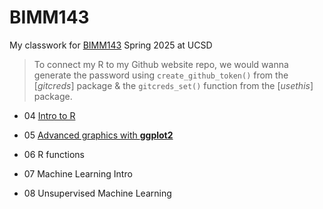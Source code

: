 # BIMM143
My classwork for [BIMM143](https://bioboot.github.io/bimm143_S25/) Spring 2025 at UCSD

> To connect my R to my Github website repo, we would wanna generate the password 
using `create_github_token()` from the [*gitcreds*] package & 
the `gitcreds_set()` function from the [*usethis*] package.

- 04 [Intro to R](https://github.com/GabriellaTan/bimm143_github1/tree/main/Class04)

- 05 [Advanced graphics with **ggplot2**](https://github.com/GabriellaTan/bimm143_github1/tree/main/Class5)

- 06 R functions

- 07 Machine Learning Intro

- 08 Unsupervised Machine Learning
